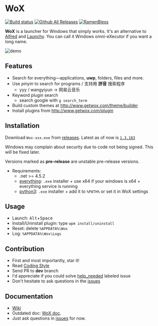 WoX
===

[![Build status](https://ci.appveyor.com/api/projects/status/bfktntbivg32e103?svg=true)](https://ci.appveyor.com/project/happlebao/wox)
[![Github All Releases](https://img.shields.io/github/downloads/Wox-launcher/Wox/total.svg)](https://github.com/Wox-launcher/Wox/releases)
[![RamenBless](https://cdn.rawgit.com/LunaGao/BlessYourCodeTag/master/tags/ramen.svg)](https://github.com/LunaGao/BlessYourCodeTag)

**WoX** is a launcher for Windows that simply works. It's an alternative to [Alfred](https://www.alfredapp.com/) and [Launchy](http://www.launchy.net/). You can call it Windows omni-eXecutor if you want a long name.

![demo](http://i.imgur.com/DtxNBJi.gif)

Features
--------

- Search for everything—applications, **uwp**, folders, files and more.
- Use *pinyin* to search for programs / 支持用 **拼音** 搜索程序
  - yyy / wangyiyun → 网易云音乐
- Keyword plugin search 
  - search google with `g search_term`
- Build custom themes at http://www.getwox.com/theme/builder
- Install plugins from http://www.getwox.com/plugin


Installation
------------

Download `Wox-xxx.exe` from [releases](https://github.com/Wox-launcher/Wox/releases). Latest as of now is [`1.3.183`](https://github.com/Wox-launcher/Wox/releases/download/v1.3.183/Wox-1.3.183.exe)

Windows may complain about security due to code not being signed. This will be fixed later. 

Versions marked as **pre-release** are unstable pre-release versions.

- Requirements:
  - .net >= 4.5.2
  - [everything](https://www.voidtools.com/): `.exe` installer + use x64 if your windows is x64 + everything service is running
  - [python3](https://www.python.org/downloads/): `.exe` installer + add it to `%PATH%` or set it in WoX settings

Usage
-----

- Launch: <kbd>Alt</kbd>+<kbd>Space</kbd>
- Install/Uninstall plugin: type `wpm install/uninstall`
- Reset: delete `%APPDATA%\Wox`
- Log: `%APPDATA%\Wox\Logs`

Contribution
------------

- First and most importantly, star it!
- Read [Coding Style](https://github.com/Wox-launcher/Wox/wiki/Coding-Style)
- Send PR to **dev** branch
- I'd appreciate if you could solve [help_needed](https://github.com/Wox-launcher/Wox/issues?q=is%3Aopen+is%3Aissue+label%3Ahelp_needed) labeled issue
- Don't hesitate to ask questions in the [issues](https://github.com/Wox-launcher/Wox/issues)

Documentation
-------------
- [Wiki](https://github.com/Wox-launcher/Wox/wiki)
- Outdated doc: [WoX doc](http://doc.getwox.com).
- Just ask questions in [issues](https://github.com/Wox-launcher/Wox/issues) for now.
